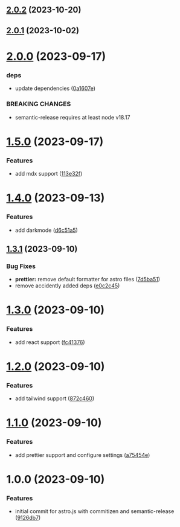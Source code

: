 ## [2.0.2](https://github.com/deployn/astro-phase/compare/v2.0.1...v2.0.2) (2023-10-20)

## [2.0.1](https://github.com/deployn/astro-phase/compare/v2.0.0...v2.0.1) (2023-10-02)

# [2.0.0](https://github.com/deployn/astro-phase/compare/v1.5.0...v2.0.0) (2023-09-17)


### deps

* update dependencies ([0a1607e](https://github.com/deployn/astro-phase/commit/0a1607e8116b938ef9875348be5119e07f2efc79))


### BREAKING CHANGES

* semantic-release requires at least node v18.17

# [1.5.0](https://github.com/deployn/astro-phase/compare/v1.4.0...v1.5.0) (2023-09-17)


### Features

* add mdx support ([113e32f](https://github.com/deployn/astro-phase/commit/113e32fd3c74a3a6b1485a67dc7ebff812433c40))

# [1.4.0](https://github.com/deployn/astro-phase/compare/v1.3.1...v1.4.0) (2023-09-13)


### Features

* add darkmode ([d6c51a5](https://github.com/deployn/astro-phase/commit/d6c51a5c28a1c87db7e2d330395f3d9cf21c7f44))

## [1.3.1](https://github.com/deployn/astro-phase/compare/v1.3.0...v1.3.1) (2023-09-10)


### Bug Fixes

* **prettier:** remove default formatter for astro files ([7d5ba51](https://github.com/deployn/astro-phase/commit/7d5ba5101dde5e81e4a4e058b9ef7630f2136551))
* remove accidently added deps ([e0c2c45](https://github.com/deployn/astro-phase/commit/e0c2c4519b5400435bc0e90cfd8731f0448a638f))

# [1.3.0](https://github.com/deployn/astro-phase/compare/v1.2.0...v1.3.0) (2023-09-10)


### Features

* add react support ([fc41376](https://github.com/deployn/astro-phase/commit/fc413767155fec876f0dfcd4d007bded5910bbcb))

# [1.2.0](https://github.com/deployn/astro-phase/compare/v1.1.0...v1.2.0) (2023-09-10)


### Features

* add tailwind support ([872c460](https://github.com/deployn/astro-phase/commit/872c460b685ca080244819e6314efaa17baa6512))

# [1.1.0](https://github.com/deployn/astro-phase/compare/v1.0.0...v1.1.0) (2023-09-10)


### Features

* add prettier support and configure settings ([a75454e](https://github.com/deployn/astro-phase/commit/a75454e0cce9998c53cebf2170974624cb5a0a94))

# 1.0.0 (2023-09-10)


### Features

* initial commit for astro.js with commitizen and semantic-release ([9126db7](https://github.com/deployn/astro-phase/commit/9126db7a3e7c515ba8b1d1497e1b537dc1731173))
